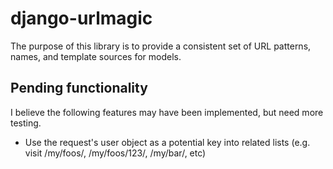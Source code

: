 # django-urlmagic

The purpose of this library is to provide a consistent set of URL patterns, names, and template sources for models.

## Pending functionality

I believe the following features may have been implemented, but need more testing.

* Use the request's user object as a potential key into related lists (e.g. visit /my/foos/, /my/foos/123/, /my/bar/, etc)
